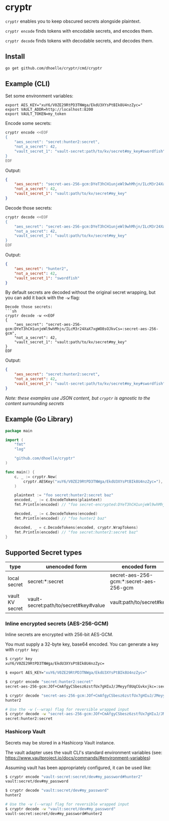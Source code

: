 # cryptr

`cryptr` enables you to keep obscured secrets alongside plaintext.

`cryptr encode` finds tokens with encodable secrets, and encodes them.

`cryptr decode` finds tokens with decodable secrets, and decodes them.

## Install

```sh
go get github.com/dhoelle/cryptr/cmd/cryptr
```

## Example (CLI)

Set some environment variables:
```
export AES_KEY="xuY6/V0ZE29RtPD3TNWga/EkdU3XYsPtBIk8U4nzZyc="
export VAULT_ADDR=http://localhost:8200
export VAULT_TOKEN=my_token
```

Encode some secrets:

```sh
cryptr encode <<EOF
{
    "aes_secret": "secret:hunter2:secret",
    "not_a_secret": 42,
    "vault_secret_1": "vault-secret:path/to/kv/secret#my_key#swordfish"
}
EOF
```
Output:
```json
{
    "aes_secret": "secret-aes-256-gcm:DYeT3hCH1unjeWl9whMhjn/ILcM3r24XaX7xgWO8sOJkvCs=:secret-aes-256-gcm",
    "not_a_secret": 42,
    "vault_secret_1": "vault:path/to/kv/secret#my_key"
}
```

Decode those secrets:
```sh
cryptr decode <<EOF
{
    "aes_secret": "secret-aes-256-gcm:DYeT3hCH1unjeWl9whMhjn/ILcM3r24XaX7xgWO8sOJkvCs=:secret-aes-256-gcm",
    "not_a_secret": 42,
    "vault_secret_1": "vault:path/to/kv/secret#my_key"
}
EOF
```
Output:
```json
{
    "aes_secret": "hunter2",
    "not_a_secret": 42,
    "vault_secret_1": "swordfish"
}
```

By default secrets are decoded without the original secret wrapping,
but you can add it back with the `-w` flag:
```
Decode those secrets:
```sh
cryptr decode -w <<EOF
{
    "aes_secret": "secret-aes-256-gcm:DYeT3hCH1unjeWl9whMhjn/ILcM3r24XaX7xgWO8sOJkvCs=:secret-aes-256-gcm",
    "not_a_secret": 42,
    "vault_secret_1": "vault:path/to/kv/secret#my_key"
}
EOF
```
Output:
```json
{
    "aes_secret": "secret:hunter2:secret",
    "not_a_secret": 42,
    "vault_secret_1": "vault-secret:path/to/kv/secret#my_key#swordfish"
}
```

_Note: these examples use JSON content, but `cryptr`
is agnostic to the content surrounding secrets_

## Example (Go Library)

```go
package main

import (
	"fmt"
	"log"

	"github.com/dhoelle/cryptr"
)

func main() {
	c, _ := cryptr.New(
		cryptr.AESKey("xuY6/V0ZE29RtPD3TNWga/EkdU3XYsPtBIk8U4nzZyc="),
	)

	plaintext := "foo secret:hunter2:secret baz"
    encoded, _ := c.EncodeTokens(plaintext)
    fmt.Println(encoded) // "foo secret-encrypted:DYeT3hCH1unjeWl9whMhjn/ILcM3r24XaX7xgWO8sOJkvCs=:secret-encrypted baz"

    decoded, _ := c.DecodeTokens(encoded)
    fmt.Println(encoded) // "foo hunter2 baz"

    decoded, _ = c.DecodeTokens(encoded, cryptr.WrapTokens)
    fmt.Println(encoded) // "foo secret:hunter2:secret baz"
}
```

## Supported Secret types

| type            	| unencoded form                        	| encoded form                            	|
|-----------------	|---------------------------------------	|-----------------------------------------	|
| local secret    	| secret:*:secret                       	| secret-aes-256-gcm:*:secret-aes-256-gcm 	|
| vault KV secret 	| vault-secret:path/to/secret#key#value 	| vault:path/to/secret#key                	|

### Inline encrypted secrets (AES-256-GCM)

Inline secrets are encrypted with 256-bit AES-GCM.

You must supply a 32-byte key, base64 encoded. You can generate a key with `cryptr key`:

```sh
$ cryptr key
xuY6/V0ZE29RtPD3TNWga/EkdU3XYsPtBIk8U4nzZyc=

$ export AES_KEY="xuY6/V0ZE29RtPD3TNWga/EkdU3XYsPtBIk8U4nzZyc="

$ cryptr encode "secret:hunter2:secret"
secret-aes-256-gcm:JOf+CmAfgyCSbesz6zstfUx7gHIuJ/JMeyyf8UqCGvkxjkc=:secret-aes-256-gcm

$ cryptr decode "secret-aes-256-gcm:JOf+CmAfgyCSbesz6zstfUx7gHIuJ/JMeyyf8UqCGvkxjkc=:secret-aes-256-gcm"
hunter2

# Use the -w (--wrap) flag for reversible wrapped input
$ cryptr decode -w "secret-aes-256-gcm:JOf+CmAfgyCSbesz6zstfUx7gHIuJ/JMeyyf8UqCGvkxjkc=:secret-aes-256-gcm"
secret:hunter2:secret
```

### Hashicorp Vault

Secrets may be stored in a Hashicorp Vault instance.

The vault adapter uses the vault CLI's standard environment variables (see: https://www.vaultproject.io/docs/commands/#environment-variables)

Assuming vault has been appropriately configured, it can be used like:

```sh
$ cryptr encode "vault-secret:secret/dev#my_password#hunter2"
vault:secret/dev#my_password

$ cryptr decode "vault:secret/dev#my_password"
hunter2

# Use the -w (--wrap) flag for reversible wrapped input
$ cryptr decode -w "vault:secret/dev#my_password"
vault-secret:secret/dev#my_password#hunter2
```
